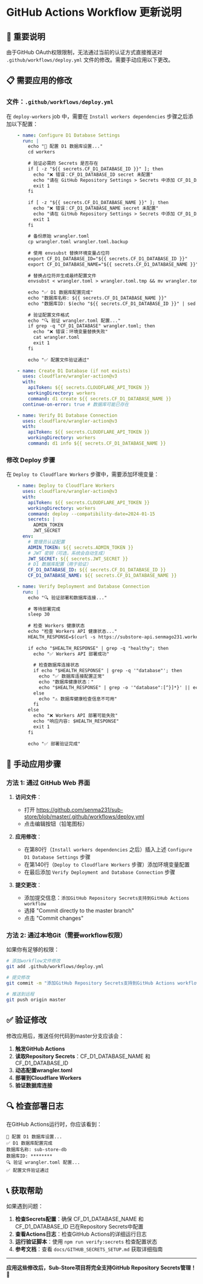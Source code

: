 # GitHub Actions Workflow 更新说明

## 🚨 重要说明

由于GitHub OAuth权限限制，无法通过当前的认证方式直接推送对 `.github/workflows/deploy.yml` 文件的修改。需要手动应用以下更改。

## 📋 需要应用的修改

### 文件：`.github/workflows/deploy.yml`

在 `deploy-workers` job 中，需要在 `Install workers dependencies` 步骤之后添加以下配置：

```yaml
    - name: Configure D1 Database Settings
      run: |
        echo "🔧 配置 D1 数据库设置..."
        cd workers
        
        # 验证必需的 Secrets 是否存在
        if [ -z "${{ secrets.CF_D1_DATABASE_ID }}" ]; then
          echo "❌ 错误：CF_D1_DATABASE_ID secret 未配置"
          echo "请在 GitHub Repository Settings > Secrets 中添加 CF_D1_DATABASE_ID"
          exit 1
        fi
        
        if [ -z "${{ secrets.CF_D1_DATABASE_NAME }}" ]; then
          echo "❌ 错误：CF_D1_DATABASE_NAME secret 未配置"
          echo "请在 GitHub Repository Settings > Secrets 中添加 CF_D1_DATABASE_NAME"
          exit 1
        fi
        
        # 备份原始 wrangler.toml
        cp wrangler.toml wrangler.toml.backup
        
        # 使用 envsubst 替换环境变量占位符
        export CF_D1_DATABASE_ID="${{ secrets.CF_D1_DATABASE_ID }}"
        export CF_D1_DATABASE_NAME="${{ secrets.CF_D1_DATABASE_NAME }}"
        
        # 替换占位符并生成最终配置文件
        envsubst < wrangler.toml > wrangler.toml.tmp && mv wrangler.toml.tmp wrangler.toml
        
        echo "✅ D1 数据库配置完成"
        echo "数据库名称: ${{ secrets.CF_D1_DATABASE_NAME }}"
        echo "数据库ID: $(echo "${{ secrets.CF_D1_DATABASE_ID }}" | sed 's/./*/g')" # 隐藏敏感信息
        
        # 验证配置文件格式
        echo "🔍 验证 wrangler.toml 配置..."
        if grep -q "CF_D1_DATABASE" wrangler.toml; then
          echo "❌ 错误：环境变量替换失败"
          cat wrangler.toml
          exit 1
        fi
        
        echo "✅ 配置文件验证通过"

    - name: Create D1 Database (if not exists)
      uses: cloudflare/wrangler-action@v3
      with:
        apiToken: ${{ secrets.CLOUDFLARE_API_TOKEN }}
        workingDirectory: workers
        command: d1 create ${{ secrets.CF_D1_DATABASE_NAME }}
      continue-on-error: true # 数据库可能已存在

    - name: Verify D1 Database Connection
      uses: cloudflare/wrangler-action@v3
      with:
        apiToken: ${{ secrets.CLOUDFLARE_API_TOKEN }}
        workingDirectory: workers
        command: d1 info ${{ secrets.CF_D1_DATABASE_NAME }}
```

### 修改 Deploy 步骤

在 `Deploy to Cloudflare Workers` 步骤中，需要添加环境变量：

```yaml
    - name: Deploy to Cloudflare Workers
      uses: cloudflare/wrangler-action@v3
      with:
        apiToken: ${{ secrets.CLOUDFLARE_API_TOKEN }}
        workingDirectory: workers
        command: deploy --compatibility-date=2024-01-15
        secrets: |
          ADMIN_TOKEN
          JWT_SECRET
      env:
        # 管理员认证配置
        ADMIN_TOKEN: ${{ secrets.ADMIN_TOKEN }}
        # JWT 密钥（可选，系统会自动生成）
        JWT_SECRET: ${{ secrets.JWT_SECRET }}
        # D1 数据库配置（用于验证）
        CF_D1_DATABASE_ID: ${{ secrets.CF_D1_DATABASE_ID }}
        CF_D1_DATABASE_NAME: ${{ secrets.CF_D1_DATABASE_NAME }}

    - name: Verify Deployment and Database Connection
      run: |
        echo "🔍 验证部署和数据库连接..."
        
        # 等待部署完成
        sleep 30
        
        # 检查 Workers 健康状态
        echo "检查 Workers API 健康状态..."
        HEALTH_RESPONSE=$(curl -s https://substore-api.senmago231.workers.dev/health || echo "failed")
        
        if echo "$HEALTH_RESPONSE" | grep -q "healthy"; then
          echo "✅ Workers API 部署成功"
          
          # 检查数据库连接状态
          if echo "$HEALTH_RESPONSE" | grep -q '"database"'; then
            echo "✅ 数据库连接配置正常"
            echo "数据库健康状态："
            echo "$HEALTH_RESPONSE" | grep -o '"database":[^}]*}' || echo "无法解析数据库状态"
          else
            echo "⚠️ 数据库健康检查信息不可用"
          fi
        else
          echo "❌ Workers API 部署可能失败"
          echo "响应内容: $HEALTH_RESPONSE"
          exit 1
        fi
        
        echo "✅ 部署验证完成"
```

## 🔧 手动应用步骤

### 方法 1: 通过 GitHub Web 界面

1. **访问文件**：
   - 打开 https://github.com/senma231/sub-store/blob/master/.github/workflows/deploy.yml
   - 点击编辑按钮（铅笔图标）

2. **应用修改**：
   - 在第80行（`Install workers dependencies` 之后）插入上述 `Configure D1 Database Settings` 步骤
   - 在第140行（`Deploy to Cloudflare Workers` 步骤）添加环境变量配置
   - 在最后添加 `Verify Deployment and Database Connection` 步骤

3. **提交更改**：
   - 添加提交信息：`添加GitHub Repository Secrets支持到GitHub Actions workflow`
   - 选择 "Commit directly to the master branch"
   - 点击 "Commit changes"

### 方法 2: 通过本地Git（需要workflow权限）

如果你有足够的权限：

```bash
# 添加workflow文件修改
git add .github/workflows/deploy.yml

# 提交修改
git commit -m "添加GitHub Repository Secrets支持到GitHub Actions workflow"

# 推送到远程
git push origin master
```

## ✅ 验证修改

修改应用后，推送任何代码到master分支应该会：

1. **触发GitHub Actions**
2. **读取Repository Secrets**：CF_D1_DATABASE_NAME 和 CF_D1_DATABASE_ID
3. **动态配置wrangler.toml**
4. **部署到Cloudflare Workers**
5. **验证数据库连接**

## 🔍 检查部署日志

在GitHub Actions运行时，你应该看到：

```
🔧 配置 D1 数据库设置...
✅ D1 数据库配置完成
数据库名称: sub-store-db
数据库ID: ********
🔍 验证 wrangler.toml 配置...
✅ 配置文件验证通过
```

## 📞 获取帮助

如果遇到问题：

1. **检查Secrets配置**：确保 CF_D1_DATABASE_NAME 和 CF_D1_DATABASE_ID 已在Repository Secrets中配置
2. **查看Actions日志**：检查GitHub Actions的详细运行日志
3. **运行验证脚本**：使用 `npm run verify:secrets` 检查配置状态
4. **参考文档**：查看 `docs/GITHUB_SECRETS_SETUP.md` 获取详细指南

---

**应用这些修改后，Sub-Store项目将完全支持GitHub Repository Secrets管理！** 🚀
